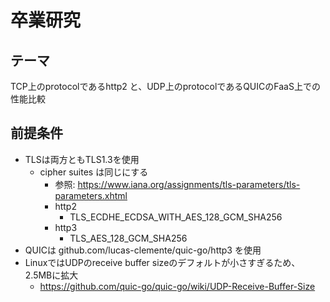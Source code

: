 # 卒業研究

## テーマ

TCP上のprotocolであるhttp2 と、UDP上のprotocolであるQUICのFaaS上での性能比較

## 前提条件

- TLSは両方ともTLS1.3を使用
  - cipher suites は同じにする
    - 参照: <https://www.iana.org/assignments/tls-parameters/tls-parameters.xhtml>
    - http2
      - TLS_ECDHE_ECDSA_WITH_AES_128_GCM_SHA256
    - http3
      - TLS_AES_128_GCM_SHA256
- QUICは github.com/lucas-clemente/quic-go/http3 を使用
- LinuxではUDPのreceive buffer sizeのデフォルトが小さすぎるため、2.5MBに拡大
  - https://github.com/quic-go/quic-go/wiki/UDP-Receive-Buffer-Size
